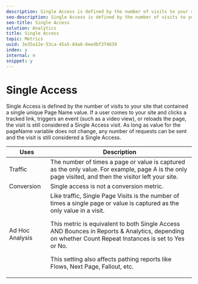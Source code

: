 ```yaml
---
description: Single Access is defined by the number of visits to your site that contained a single unique Page Name value. If a user comes to your site and clicks a tracked link, triggers an event (such as a video view), or reloads the page, the visit is still considered a Single Access visit. As long as value for the pageName variable does not change, any number of requests can be sent and the visit is still considered a Single Access.
seo-description: Single Access is defined by the number of visits to your site that contained a single unique Page Name value. If a user comes to your site and clicks a tracked link, triggers an event (such as a video view), or reloads the page, the visit is still considered a Single Access visit. As long as value for the pageName variable does not change, any number of requests can be sent and the visit is still considered a Single Access.
seo-title: Single Access
solution: Analytics
title: Single Access
topic: Metrics
uuid: 3e35a12e-53ca-45a5-84a6-6eedbf3f4639
index: y
internal: n
snippet: y
---
```


# Single Access

Single Access is defined by the number of visits to your site that contained a single unique Page Name value. If a user comes to your site and clicks a tracked link, triggers an event (such as a video view), or reloads the page, the visit is still considered a Single Access visit. As long as value for the pageName variable does not change, any number of requests can be sent and the visit is still considered a Single Access.

<table id="table_00B26B47AA724D808F4C337750D7C9C7"> 
 <thead> 
  <tr> 
   <th colname="col1" class="entry"> Uses </th> 
   <th colname="col2" class="entry"> Description </th> 
  </tr> 
 </thead>
 <tbody> 
  <tr> 
   <td colname="col1"> Traffic </td> 
   <td colname="col2"> The number of times a page or value is captured as the only value. For example, page A is the only page visited, and then the visitor left your site. </td> 
  </tr> 
  <tr> 
   <td colname="col1"> Conversion </td> 
   <td colname="col2"> Single access is not a conversion metric. </td> 
  </tr> 
  <tr> 
   <td colname="col1"> Ad Hoc Analysis </td> 
   <td colname="col2">Like traffic, <span class="wintitle"> Single Page Visits</span> is the number of times a single page or value is captured as the only value in a visit. <p>This metric is equivalent to both <span class="wintitle"> Single Access</span> AND <span class="wintitle"> Bounces</span> in Reports &amp; Analytics, depending on whether<span class="wintitle"> Count Repeat Instances</span> is set to Yes or No. </p> <p>This setting also affects pathing reports like Flows, Next Page, Fallout, etc. </p> </td> 
  </tr> 
 </tbody> 
</table>

